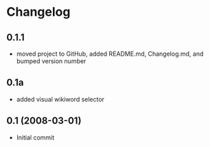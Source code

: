 Changelog
=========

## 0.1.1

* moved project to GitHub, added README.md, Changelog.md, and bumped version number

## 0.1a

* added visual wikiword selector

## 0.1 (2008-03-01)

* Initial commit
